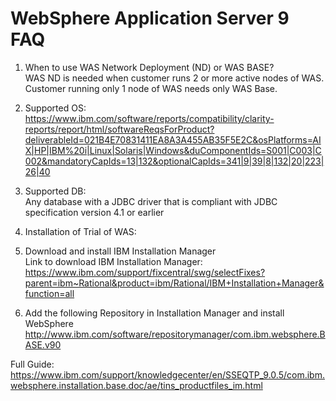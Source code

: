 # WebSphere Application Server 9 FAQ

1. When to use WAS Network Deployment (ND) or WAS BASE?  
WAS ND is needed when customer runs 2 or more active nodes of WAS. Customer running only 1 node of WAS needs only WAS Base.
  
2. Supported OS:  
https://www.ibm.com/software/reports/compatibility/clarity-reports/report/html/softwareReqsForProduct?deliverableId=021B4E70831411EA8A3A455AB35F5E2C&osPlatforms=AIX|HP|IBM%20i|Linux|Solaris|Windows&duComponentIds=S001|C003|C002&mandatoryCapIds=13|132&optionalCapIds=341|9|39|8|132|20|223|26|40  
  
3. Supported DB:  
Any database with a JDBC driver that is compliant with JDBC specification version 4.1 or earlier  
  
4. Installation of Trial of WAS:  
  
1. Download and install IBM Installation Manager  
Link to download IBM Installation Manager: https://www.ibm.com/support/fixcentral/swg/selectFixes?parent=ibm~Rational&product=ibm/Rational/IBM+Installation+Manager&function=all  
  
2. Add the following Repository in Installation Manager and install WebSphere  
http://www.ibm.com/software/repositorymanager/com.ibm.websphere.BASE.v90  
  
Full Guide: https://www.ibm.com/support/knowledgecenter/en/SSEQTP_9.0.5/com.ibm.websphere.installation.base.doc/ae/tins_productfiles_im.html  
